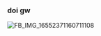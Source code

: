 ### doi gw

<!--
**irfanXD/IrfanXD** is a ✨ _special_ ✨ repository because its `README.md` (this file) appears on your GitHub profile.

Berikut adalah beberapa ide untuk Anda mulai:
saya
- Saat ini samengerjakanmengerjamengerjak
- Saya sedang belajar ...
- 👯 I’m looking to collaborate on ...
- Saya mencari bantuan dengan ...
 ...

saya
saya
-->
![FB_IMG_16552371160711108](https://user-images.githubusercontent.com/107719183/174393950-c8763464-b03f-4d9d-9a12-7a74c9deb335.jpg)
